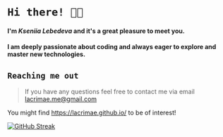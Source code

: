 # `Hi there! 👋🏻`

#### I'm *Kseniia Lebedeva* and it's a great pleasure to meet you.

#### I am deeply passionate about coding and always eager to explore and master new technologies.

## `Reaching me out`

> If you have any questions feel free to contact me via
> email <a href="lacrimae.me@gmail.com" target="_blank">lacrimae.me@gmail.com</a><br>

You might find https://lacrimae.github.io/ to be of interest!

[![GitHub Streak](https://streak-stats.demolab.com?user=lacrimae&theme=rose&border_radius=7.5&date_format=M%20j%5B%2C%20Y%5D)](https://git.io/streak-stats)
